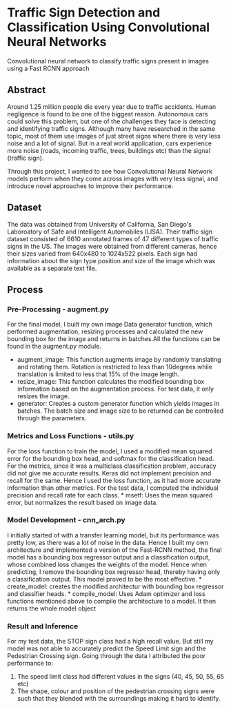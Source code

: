 # Traffic Sign Detection and Classification Using Convolutional Neural Networks
Convolutional neural network to classify traffic signs present in images using a Fast RCNN approach

## Abstract
Around 1.25 million people die every year due to traffic accidents. Human negligence is found to be one of the biggest reason. Autonomous cars could solve this problem, but one of the challenges they face is detecting and identifying traffic signs. Although many have researched in the same topic, most of them use images of just street signs where there is very less noise and a lot of signal. But in a real world application, cars experience more noise (roads, incoming traffic, trees, buildings etc) than the signal (traffic sign).

Through this project, I wanted to see how Convolutional Neural Network models perform when they come across images with very less signal, and introduce novel approaches to improve their performance. 

## Dataset
The data was obtained from University of California, San Diego's Laboroatory of Safe and Intelligent Automobiles (LISA). Their traffic sign dataset consisted of 6610 annotated frames of 47 different types of traffic signs in the US. The images were obtained from different cameras, hence their sizes varied from 640x480 to 1024x522 pixels. Each sign had information about the sign type position and size of the image which was available as a separate text file. 

## Process

### Pre-Processing - augment.py
For the final model, I built my own image Data generator function, which performed augmentation, resizing processes and calculated the new bounding box for the image and returns in batches.All the functions can be found in the augment.py module.
- augment_image: This function augments image by randomly translating and rotating them. Rotation is restricted to less than 10degrees while translation is limited to less that 15% of the image length. 
- resize_image: This function calculates the modified bounding box information based on the augmentation process. For test data, it only resizes the image.
- generator: Creates a custom generator function which yields images in batches. The batch size and image size to be returned can be controlled through the parameters.

### Metrics and Loss Functions - utils.py
For the loss function to train the model, I used a modified mean squared error for the bounding box head, and softmax for the classification head. For the metrics, since it was a multiclass classification problem, accuracy did not give me accurate results. Keras did not implement precision and recall for the same. Hence I used the loss function, as it had more accurate information than other metrics. For the test data, I computed the individual precision and recall rate for each class.
	* msetf: Uses the mean squared error, but normalizes the result based on image data.

### Model Development - cnn_arch.py
I initially started of with a transfer learning model, but its performance was pretty low, as there was a lot of noise in the data. Hence I built my own architecture and implemented a version of the Fast-RCNN method, the final model has a bounding box regressor output and a classification output, whose combined loss changes the weights of the model. Hence when predicting, I remove the bounding box regressor head, thereby having only a classification output. This model proved to be the most effective.
	* create_model: creates the modified architectur with bounding box regressor and classifier heads. 
	* compile_model: Uses Adam optimizer and loss functions mentioned above to compile the architecture to a model. It then returns the whole model object

### Result and Inference
For my test data, the STOP sign class had a high recall value. But still my model was not able to accurately predict the Speed Limit sign and the Pedestrian Crossing sign. Going through the data I attributed the poor performance to:
1. The speed limit class had different values in the signs (40, 45, 50, 55, 65 etc)
2. The shape, colour and position of the pedestrian crossing signs were such that they blended with the surroundings making it hard to identify.


